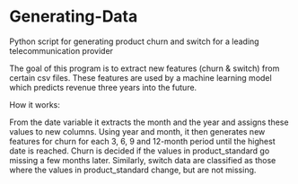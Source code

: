 # Generating-Data
Python script for generating product churn and switch for a leading telecommunication provider


The goal of this program is to extract new features (churn & switch) from certain csv files. These features are used by a machine learning model which predicts revenue three years into the future. 

How it works:

From the date variable it extracts the month and the year and assigns these values to new columns. Using year and month, it then generates new features for churn for each 3, 6, 9 and 12-month period until the highest date is reached. Churn is decided if the values in product_standard go missing a few months later. Similarly, switch data are classified as those where the values in product_standard change, but are not missing.


